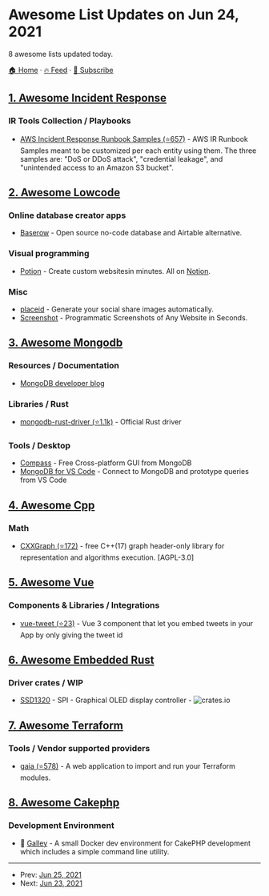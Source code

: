 # Awesome List Updates on Jun 24, 2021

8 awesome lists updated today.

[🏠 Home](/README.md) · [🔥 Feed](https://test.trackawesomelist.com/feed.xml) · [📮 Subscribe](https://trackawesomelist.us17.list-manage.com/subscribe?u=d2f0117aa829c83a63ec63c2f&id=36a103854c)



## [1. Awesome Incident Response](/content/meirwah/awesome-incident-response/README.md)

### IR Tools Collection / Playbooks

*   [AWS Incident Response Runbook Samples (⭐657)](https://github.com/aws-samples/aws-incident-response-runbooks/tree/0d9a1c0f7ad68fb2c1b2d86be8914f2069492e21) - AWS IR Runbook Samples meant to be customized per each entity using them. The three samples are: "DoS or DDoS attack", "credential leakage", and "unintended access to an Amazon S3 bucket".

## [2. Awesome Lowcode](/content/antdimot/awesome-lowcode/README.md)

### Online database creator apps

*   [Baserow](https://baserow.io/) - Open source no-code database and Airtable alternative.

### Visual programming

*   [Potion](https://www.potion.so/) - Create custom websitesin minutes. All on [Notion](https://www.notion.so/).

### Misc

*   [placeid](https://placid.app/) - Generate your social share images automatically.
*   [Screenshot](https://www.screenshotapi.net/) - Programmatic Screenshots of Any Website in Seconds.

## [3. Awesome Mongodb](/content/ramnes/awesome-mongodb/README.md)

### Resources / Documentation

*   [MongoDB developer blog](https://developer.mongodb.com/learn/)

### Libraries / Rust

*   [mongodb-rust-driver (⭐1.1k)](https://github.com/mongodb/mongo-rust-driver) - Official Rust driver

### Tools / Desktop

*   [Compass](https://www.mongodb.com/products/compass) - Free Cross-platform GUI from MongoDB
*   [MongoDB for VS Code](https://marketplace.visualstudio.com/items?itemName=mongodb.mongodb-vscode) - Connect to MongoDB and prototype queries from VS Code

## [4. Awesome Cpp](/content/fffaraz/awesome-cpp/README.md)

### Math

*   [CXXGraph (⭐172)](https://github.com/ZigRazor/CXXGraph) - free C++(17) graph header-only library for representation and algorithms execution. \[AGPL-3.0]

## [5. Awesome Vue](/content/vuejs/awesome-vue/README.md)

### Components & Libraries / Integrations

*   [vue-tweet (⭐23)](https://github.com/DannyFeliz/vue-tweet) - Vue 3 component that let you embed tweets in your App by only giving the tweet id

## [6. Awesome Embedded Rust](/content/rust-embedded/awesome-embedded-rust/README.md)

### Driver crates / WIP

*   [SSD1320](https://crates.io/crates/ssd1320) - SPI - Graphical OLED display controller - ![crates.io](https://img.shields.io/crates/v/ssd1320.svg)

## [7. Awesome Terraform](/content/shuaibiyy/awesome-terraform/README.md)

### Tools / Vendor supported providers

*   [gaia (⭐578)](https://github.com/gaia-app/gaia) - A web application to import and run your Terraform modules.

## [8. Awesome Cakephp](/content/FriendsOfCake/awesome-cakephp/README.md)

### Development Environment

*   :strawberry: [Galley](https://gitlab.com/amayer5125/galley) - A small Docker dev environment for CakePHP development which includes a simple command line utility.

---

- Prev: [Jun 25, 2021](/content/2021/06/25/README.md)
- Next: [Jun 23, 2021](/content/2021/06/23/README.md)